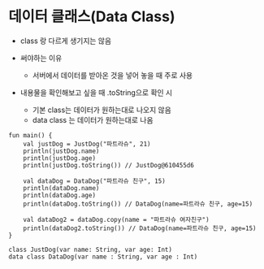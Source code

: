 # 데이터 클래스(Data Class)

- class 랑 다르게 생기지는 않음
- 써야하는 이유

  - 서버에서 데이터를 받아온 것을 넣어 놓을 때 주로 사용

- 내용물을 확인해보고 싶을 때 .toString으로 확인 시

  - 기본 class는 데이터가 원하는대로 나오지 않음
  - data class 는 데이터가 원하는대로 나옴

```
fun main() {
    val justDog = JustDog("파트라슈", 21)
    println(justDog.name)
    println(justDog.age)
    println(justDog.toString()) // JustDog@610455d6

    val dataDog = DataDog("파트라슈 친구", 15)
    println(dataDog.name)
    println(dataDog.age)
    println(dataDog.toString()) // DataDog(name=파트라슈 친구, age=15)

    val dataDog2 = dataDog.copy(name = "파트라슈 여자친구")
    println(dataDog2.toString()) // DataDog(name=파트라슈 친구, age=15)
}

class JustDog(var name: String, var age: Int)
data class DataDog(var name : String, var age : Int)
```
